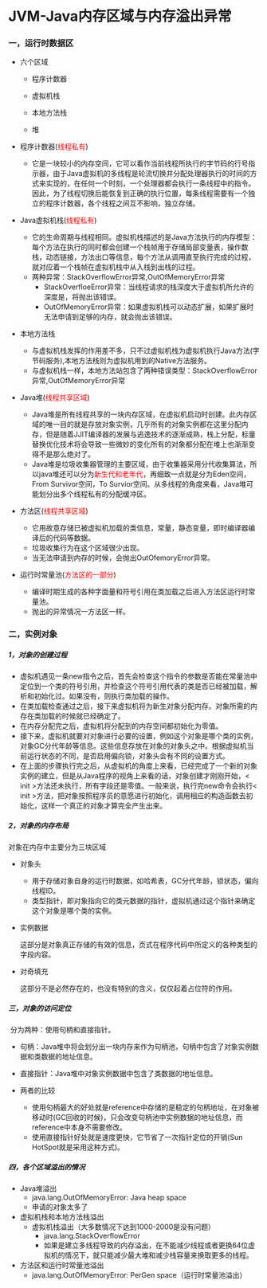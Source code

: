 # JVM-Java内存区域与内存溢出异常

### 一，运行时数据区

+ 六个区域

  + 程序计数器

  + 虚拟机栈

  + 本地方法栈

  + 堆
+ 程序计数器(<font color="red">线程私有</font>)

  + 它是一块较小的内存空间，它可以看作当前线程所执行的字节码的行号指示器，由于Java虚拟机的多线程是轮流切换并分配处理器执行的时间的方式来实现的，在任何一个时刻，一个处理器都会执行一条线程中的指令。因此，为了线程切换后能恢复到正确的执行位置，每条线程需要有一个独立的程序计数器，各个线程之间互不影响，独立存储。
+ Java虚拟机栈(<font color="red">线程私有</font>)

  + 它的生命周期与线程相同。虚拟机栈描述的是Java方法执行的内存模型：每个方法在执行的同时都会创建一个栈帧用于存储局部变量表，操作数栈，动态链接，方法出口等信息，每个方法从调用直至执行完成的过程，就对应着一个栈帧在虚拟机栈中从入栈到出栈的过程。
  + 两种异常：StackOverflowError异常,OutOfMemoryError异常
    + StackOverfloeError异常：当线程请求的栈深度大于虚拟机所允许的深度是，将抛出该错误。
    + OutOfMemoryError异常：如果虚拟机栈可以动态扩展，如果扩展时无法申请到足够的内存，就会抛出该错误。
+ 本地方法栈

  + 与虚拟机栈发挥的作用差不多，只不过虚拟机栈为虚拟机执行Java方法(字节码服务),本地方法栈则为虚拟机用到的Native方法服务。
  + 与虚拟机栈一样，本地方法站包含了两种错误类型：StackOverflowError异常,OutOfMemoryError异常
+ Java堆(<font color="red">线程共享区域</font>)

  + Java堆是所有线程共享的一块内存区域，在虚拟机启动时创建。此内存区域的唯一目的就是存放对象实例，几乎所有的对象实例都在这里分配内存，但是随着JJIT编译器的发展与逃逸技术的逐渐成熟，栈上分配，标量替换优化技术将会导致一些微妙的变化所有的对象都分配在堆上也渐渐变得不是那么绝对了。
  + Java堆是垃圾收集器管理的主要区域，由于收集器采用分代收集算法，所以java堆还可以分为<font color="red">新生代和老年代</font>，再细致一点就是分为Eden空间，From Survivor空间，To Survior空间。从多线程的角度来看，Java堆可能划分出多个线程私有的分配缓冲区。
+ 方法区(<font color="red">线程共享区域</font>)

  + 它用故意存储已被虚拟机加载的类信息，常量，静态变量，即时编译器编译后的代码等数据。
  + 垃圾收集行为在这个区域很少出现。
  + 当无法申请到内存的时候，会抛出OutOfemoryError异常。
+ 运行时常量池(<font color="red">方法区的一部分</font>)
  + 编译时期生成的各种字面量和符号引用在类加载之后进入方法区运行时常量池。
  + 抛出的异常情况一方法区一样。

### 二，实例对象

##### 1，对象的创建过程

+ 虚拟机遇见一条new指令之后，首先会检查这个指令的参数是否能在常量池中定位到一个类的符号引用，并检查这个符号引用代表的类是否已经被加载，解析和初始化过。如果没有，则执行类加载的操作。
+ 在类加载检查通过之后，接下来虚拟机将为新生对象分配内存。对象所需的内存在类加载的时候就已经确定了。
+ 在内存分配完之后，虚拟机将分配到的内存空间都初始化为零值。
+ 接下来，虚拟机就要对对象进行必要的设置，例如这个对象是哪个类的实例，对象GC分代年龄等信息。这些信息存放在对象的对象头之中。根据虚拟机当前运行状态的不同，是否启用偏向锁，对象头会有不同的设置方式。
+ 在上面的步骤执行完之后，从虚拟机的角度上来看，已经完成了一个新的对象实例的建立，但是从Java程序的视角上来看的话，对象创建才刚刚开始，< init >方法还未执行，所有字段还是零值。一般来说，执行完new命令会执行< init >方法，把对象按照程序员的意愿进行初始化，调用相应的构造函数去初始化，这样一个真正的对象才算完全产生出来。

##### 2，对象的内存布局

对象在内存中主要分为三块区域

+ 对象头

  + 用于存储对象自身的运行时数据，如哈希表，GC分代年龄，锁状态，偏向线程ID。
  + 类型指针，即对象指向它的类元数据的指针，虚拟机通过这个指针来确定这个对象是哪个类的实例。

+ 实例数据

  这部分是对象真正存储的有效的信息，页式在程序代码中所定义的各种类型的字段内容。

+ 对奇填充

  这部分不是必然存在的，也没有特别的含义，仅仅起着占位符的作用。

##### 三，对象的访问定位

​	分为两种：使用句柄和直接指针。

+ 句柄：Java堆中将会划分出一块内存来作为句柄池，句柄中包含了对象实例数据和类数据的地址信息。

+ 直接指针：Java堆中对象实例数据中包含了类数据的地址信息。

+ 两者的比较

  + 使用句柄最大的好处就是reference中存储的是稳定的句柄地址，在对象被移动时(GC回收的时候)，只会改变句柄池中实例数据的地址信息，而reference中本身不需要修改。
  + 使用直接指针好处就是速度更快，它节省了一次指针定位的开销(Sun HotSpot就是采用这种方式)。

##### 四，各个区域溢出的情况

+ Java堆溢出
  + java.lang.OutOfMemoryError: Java heap space
  + 申请的对象太多了
+ 虚拟机栈和本地方法栈溢出
  + 虚拟机栈溢出（大多数情况下达到1000-2000是没有问题）
    + java.lang.StackOverflowError
    + 如果是建立多线程导致的内存溢出，在不能减少线程或者更换64位虚拟机的情况下，就只能减少最大堆和减少栈容量来换取更多的线程。
+ 方法区和运行时常量池溢出
  + java.lang.OutOfMemoryError: PerGen space（运行时常量池溢出）

